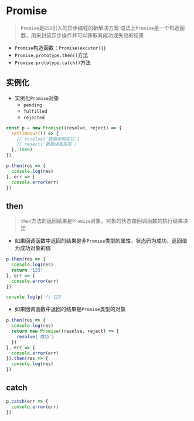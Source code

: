 # Promise

> `Promise`是`ES6`引入的异步编程的新解决方案
> 语法上`Promise`是一个构造函数，用来封装异步操作并可以获取其成功或失败的结果

- `Promise`构造函数：`Promise(excutor){}`
- `Promise.prototype.then()`方法
- `Promise.prototype.catch()`方法

## 实例化

- 实例化`Promise`对象
  - `pending`
  - `fulfilled`
  - `rejected`

```javascript
const p = new Promise((resolve, reject) => {
  setTimeout(() => {
    // resolve('数据读取成功')
    // reject('数据读取失败')
  }, 1000)
})

p.then(res => {
  console.log(res)
}, err => {
  console.error(err)
})
```

## then

> `then`方法的返回结果是`Promise`对象，对象的状态由回调函数的执行结果决定

- 如果回调函数中返回的结果是非`Promise`类型的属性，状态码为成功，返回值为成功对象的值

```javascript
p.then(res => {
  console.log(res)
  return '123'
}, err => {
  console.error(err)
})

console.log(p) // 123
```

- 如果回调函数中返回的结果是`Promise`类型的对象

```javascript
p.then(res => {
  console.log(res)
  return new Promise((resolve, reject) => {
    resolve('成功')
  })
}, err => {
  console.error(err)
}).then(res => {
  console.log(res)
})
```

## catch

```javascript
p.catch(err => {
  console.error(err)
})
```

